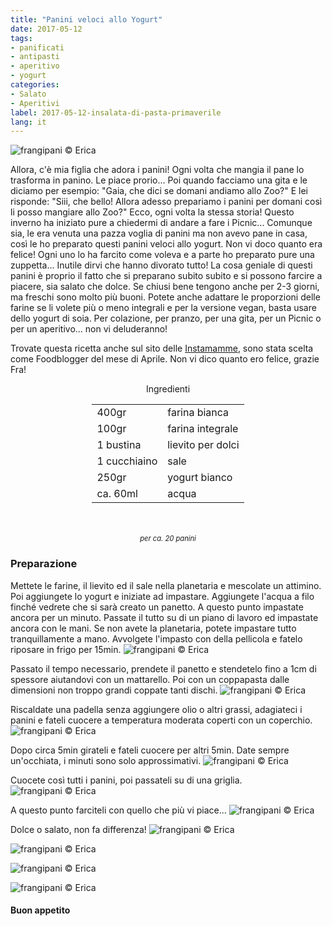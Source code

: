 ```yaml
---
title: "Panini veloci allo Yogurt"
date: 2017-05-12
tags:
- panificati
- antipasti
- aperitivo
- yogurt 
categories:
- Salato
- Aperitivi
label: 2017-05-12-insalata-di-pasta-primaverile
lang: it
---
```

![](header.jpg "frangipani © Erica")

Allora, c'è mia figlia che adora i panini! Ogni volta che mangia il pane lo trasforma in panino. Le piace prorio... Poi quando facciamo una gita e le diciamo per esempio: "Gaia, che dici se domani andiamo allo Zoo?" E lei risponde: "Siii, che bello! Allora adesso prepariamo i panini per domani così li posso mangiare allo Zoo?" Ecco, ogni volta la stessa storia! Questo inverno ha iniziato pure a chiedermi di andare a fare i Picnic... Comunque sia, le era venuta una pazza voglia di panini ma non avevo pane in casa, così le ho preparato questi panini veloci allo yogurt. Non vi doco quanto era felice! Ogni uno lo ha farcito come voleva e a parte ho preparato pure una zuppetta... Inutile dirvi che hanno divorato tutto! La cosa geniale di questi panini è proprio il fatto che si preparano subito subito e si possono farcire a piacere, sia salato che dolce. Se chiusi bene tengono anche per 2-3 giorni, ma freschi sono molto più buoni. Potete anche adattare le proporzioni delle farine se li volete più o meno integrali e per la versione vegan, basta usare dello yogurt di soia. Per colazione, per pranzo, per una gita, per un Picnic o per un aperitivo... non vi deluderanno!

Trovate questa ricetta anche sul sito delle <a href="http://instamamme.net/panini-allo-yogurt-in-padella/" target="_blank">Instamamme</a>, sono stata scelta come Foodblogger del mese di Aprile. Non vi dico quanto ero felice, grazie Fra!

<div id="wrapper" style="text-align: center">
  <div id="yourdiv" style="display: inline-block;">
    <div class="ingredients">
      <div class="ingredients-title">Ingredienti</div>
      <table>
        <tbody>
          <tr>
            <td>400gr</td>
            <td>farina bianca</td>
          </tr>
          <tr>
            <td>100gr</td>
            <td>farina integrale</td>
          </tr>
          <tr>
            <td>1 bustina</td>
            <td>lievito per dolci</td>
          </tr>
          <tr>
            <td>1 cucchiaino</td>
            <td>sale</td>
          </tr>
          <tr>
            <td>250gr</td>
            <td>yogurt bianco</td>
          </tr>
          <tr>
            <td>ca. 60ml</td>
            <td>acqua</td>
          </tr>
        </tbody>
      </table>
      <br></br>
      <i class="pull-right" style="font-size: 80%;">per ca. 20 panini</i>
    </div>
  </div>
</div>


<h3>
  <font color="grey">
    <i class="fa-solid fa-gears"></i>
  </font> Preparazione
</h3>

Mettete le farine, il lievito ed il sale nella planetaria e mescolate un attimino. Poi aggiungete lo yogurt e iniziate ad impastare. Aggiungete l'acqua a filo finché vedrete che si sarà creato un panetto. A questo punto impastate ancora per un minuto. Passate il tutto su di un piano di lavoro ed impastate ancora con le mani. Se non avete la planetaria, potete impastare tutto tranquillamente a mano. Avvolgete l'impasto con della pellicola e fatelo riposare in frigo per 15min.
![](impasto.jpg "frangipani © Erica")

Passato il tempo necessario, prendete il panetto e stendetelo fino a 1cm di spessore aiutandovi con un mattarello. Poi con un coppapasta dalle dimensioni non troppo grandi coppate tanti dischi.
![](coppare.jpg "frangipani © Erica")

Riscaldate una padella senza aggiungere olio o altri grassi, adagiateci i panini e fateli cuocere a temperatura moderata coperti con un coperchio. 
![](padella1.jpg "frangipani © Erica")

Dopo circa 5min girateli e fateli cuocere per altri 5min. Date sempre un'occhiata, i minuti sono solo approssimativi.
![](padella2.jpg "frangipani © Erica")

Cuocete così tutti i panini, poi passateli su di una griglia.
![](panini.jpg "frangipani © Erica")

A questo punto farciteli con quello che più vi piace... 
![](farcire.jpg "frangipani © Erica")

Dolce o salato, non fa differenza!
![](risultato1.jpg "frangipani © Erica")

![](risultato2.jpg "frangipani © Erica")

![](risultato3.jpg "frangipani © Erica")

![](risultato4.jpg "frangipani © Erica")

<h4>Buon appetito
  <font color="red">
    <i class="fa-regular fa-face-smile"></i>
  </font>
</h4>
